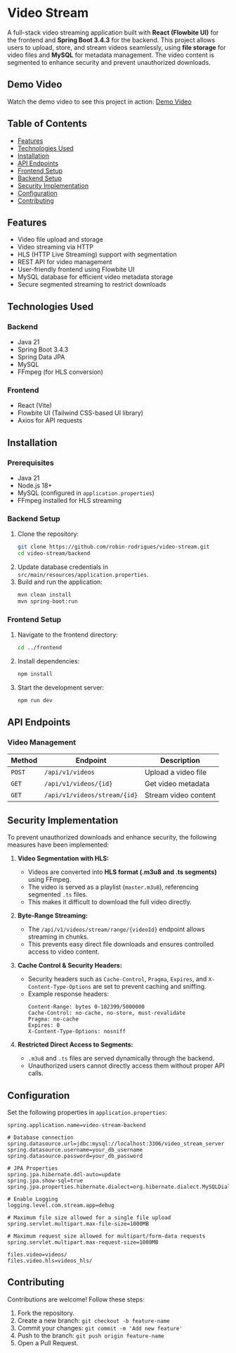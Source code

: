 # Video Stream

A full-stack video streaming application built with **React (Flowbite UI)** for the frontend and **Spring Boot 3.4.3** for the backend. This project allows users to upload, store, and stream videos seamlessly, using **file storage** for video files and **MySQL** for metadata management. The video content is segmented to enhance security and prevent unauthorized downloads.

## Demo Video

Watch the demo video to see this project in action:
[Demo Video](https://drive.google.com/file/d/1gGRAD4MHN0rmU9K9b0xND2MEcjloZKyp/view?usp=sharing)


## Table of Contents
- [Features](#features)
- [Technologies Used](#technologies-used)
- [Installation](#installation)
- [API Endpoints](#api-endpoints)
- [Frontend Setup](#frontend-setup)
- [Backend Setup](#backend-setup)
- [Security Implementation](#security-implementation)
- [Configuration](#configuration)
- [Contributing](#contributing)

## Features
- Video file upload and storage
- Video streaming via HTTP
- HLS (HTTP Live Streaming) support with segmentation
- REST API for video management
- User-friendly frontend using Flowbite UI
- MySQL database for efficient video metadata storage
- Secure segmented streaming to restrict downloads

## Technologies Used
### Backend
- Java 21
- Spring Boot 3.4.3
- Spring Data JPA
- MySQL
- FFmpeg (for HLS conversion)

### Frontend
- React (Vite)
- Flowbite UI (Tailwind CSS-based UI library)
- Axios for API requests

## Installation
### Prerequisites
- Java 21
- Node.js 18+
- MySQL (configured in `application.properties`)
- FFmpeg installed for HLS streaming

### Backend Setup
1. Clone the repository:
   ```sh
   git clone https://github.com/robin-rodrigues/video-stream.git
   cd video-stream/backend
   ```
2. Update database credentials in `src/main/resources/application.properties`.
3. Build and run the application:
   ```sh
   mvn clean install
   mvn spring-boot:run
   ```

### Frontend Setup
1. Navigate to the frontend directory:
   ```sh
   cd ../frontend
   ```
2. Install dependencies:
   ```sh
   npm install
   ```
3. Start the development server:
   ```sh
   npm run dev
   ```

## API Endpoints
### Video Management
| Method | Endpoint                | Description          |
|--------|-------------------------|----------------------|
| `POST` | `/api/v1/videos`        | Upload a video file |
| `GET`  | `/api/v1/videos/{id}`   | Get video metadata  |
| `GET`  | `/api/v1/videos/stream/{id}` | Stream video content |

## Security Implementation
To prevent unauthorized downloads and enhance security, the following measures have been implemented:

1. **Video Segmentation with HLS:**
   - Videos are converted into **HLS format (.m3u8 and .ts segments)** using FFmpeg.
   - The video is served as a playlist (`master.m3u8`), referencing segmented `.ts` files.
   - This makes it difficult to download the full video directly.

2. **Byte-Range Streaming:**
   - The `/api/v1/videos/stream/range/{videoId}` endpoint allows streaming in chunks.
   - This prevents easy direct file downloads and ensures controlled access to video content.

3. **Cache Control & Security Headers:**
   - Security headers such as `Cache-Control`, `Pragma`, `Expires`, and `X-Content-Type-Options` are set to prevent caching and sniffing.
   - Example response headers:
     ```http
     Content-Range: bytes 0-102399/5000000
     Cache-Control: no-cache, no-store, must-revalidate
     Pragma: no-cache
     Expires: 0
     X-Content-Type-Options: nosniff
     ```

4. **Restricted Direct Access to Segments:**
   - `.m3u8` and `.ts` files are served dynamically through the backend.
   - Unauthorized users cannot directly access them without proper API calls.

## Configuration
Set the following properties in `application.properties`:
```properties
spring.application.name=video-stream-backend

# Database connection
spring.datasource.url=jdbc:mysql://localhost:3306/video_stream_server
spring.datasource.username=your_db_username
spring.datasource.password=your_db_password

# JPA Properties
spring.jpa.hibernate.ddl-auto=update
spring.jpa.show-sql=true
spring.jpa.properties.hibernate.dialect=org.hibernate.dialect.MySQLDialect

# Enable Logging
logging.level.com.stream.app=debug

# Maximum file size allowed for a single file upload
spring.servlet.multipart.max-file-size=1000MB

# Maximum request size allowed for multipart/form-data requests
spring.servlet.multipart.max-request-size=1000MB

files.video=videos/
files.video.hls=videos_hls/
```

## Contributing
Contributions are welcome! Follow these steps:
1. Fork the repository.
2. Create a new branch: `git checkout -b feature-name`
3. Commit your changes: `git commit -m 'Add new feature'`
4. Push to the branch: `git push origin feature-name`
5. Open a Pull Request.
